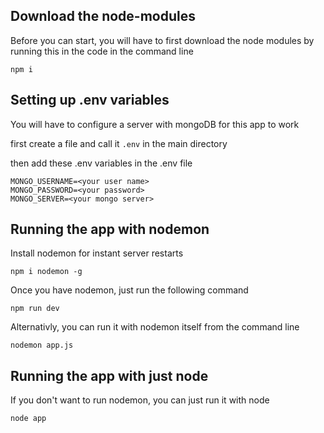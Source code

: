 ## Download the node-modules 

Before you can start, you will have to first download the node modules by running this in the code in the command line

```shell
npm i
```

## Setting up .env variables

You will have to configure a server with mongoDB for this app to work

first create a file and call it ``` .env ``` in the main directory

then add these .env variables in the .env file

```env
MONGO_USERNAME=<your user name>
MONGO_PASSWORD=<your password>
MONGO_SERVER=<your mongo server>
```

## Running the app with nodemon

Install nodemon for instant server restarts

```shell
npm i nodemon -g
```
Once you have nodemon, just run the following command

```shell
npm run dev
```

Alternativly, you can run it with nodemon itself from the command line

```shell
nodemon app.js
```
## Running the app with just node

If you don't want to run nodemon, you can just run it with node

```shell
node app
```

